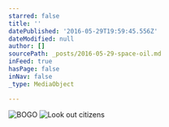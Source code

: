 ```yaml
---
starred: false
title: ''
datePublished: '2016-05-29T19:59:45.556Z'
dateModified: null
author: []
sourcePath: _posts/2016-05-29-space-oil.md
inFeed: true
hasPage: false
inNav: false
_type: MediaObject

---
```

![BOGO](https://the-grid-user-content.s3-us-west-2.amazonaws.com/c0fd341f-e87f-4402-8d42-8e8975ec15d8.jpg)
![Look out citizens](https://the-grid-user-content.s3-us-west-2.amazonaws.com/4a898424-d3a1-4ebd-a73c-1482ede16138.jpg)